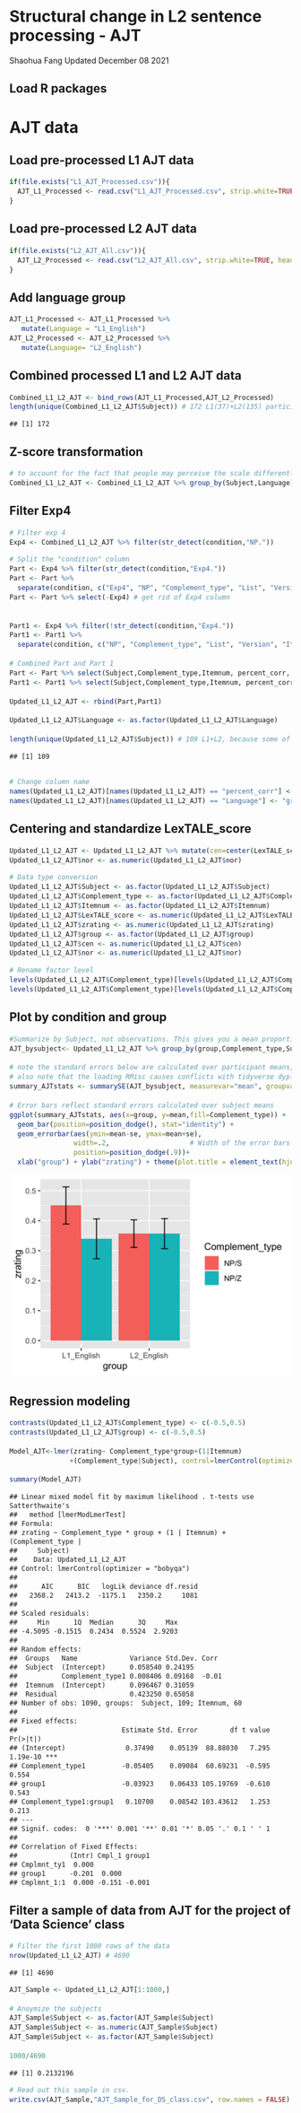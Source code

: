 Structural change in L2 sentence processing - AJT
================
Shaohua Fang
Updated December 08 2021

## Load R packages

# AJT data

## Load pre-processed L1 AJT data

``` r
if(file.exists("L1_AJT_Processed.csv")){
  AJT_L1_Processed <- read.csv("L1_AJT_Processed.csv", strip.white=TRUE, header=T, stringsAsFactors=F)
} 
```

## Load pre-processed L2 AJT data

``` r
if(file.exists("L2_AJT_All.csv")){
  AJT_L2_Processed <- read.csv("L2_AJT_All.csv", strip.white=TRUE, header=T, stringsAsFactors=F)
} 
```

## Add language group

``` r
AJT_L1_Processed <- AJT_L1_Processed %>% 
   mutate(Language = "L1_English")
AJT_L2_Processed <- AJT_L2_Processed %>% 
   mutate(Language= "L2_English")
```

## Combined processed L1 and L2 AJT data

``` r
Combined_L1_L2_AJT <- bind_rows(AJT_L1_Processed,AJT_L2_Processed)
length(unique(Combined_L1_L2_AJT$Subject)) # 172 L1(37)+L2(135) participants 
```

    ## [1] 172

## Z-score transformation

``` r
# to account for the fact that people may perceive the scale differently, z-score transformation is applied by language group and individual subjects 
Combined_L1_L2_AJT <- Combined_L1_L2_AJT %>% group_by(Subject,Language) %>% mutate(zrating=scale(rating))
```

## Filter Exp4

``` r
# Filter exp 4
Exp4 <- Combined_L1_L2_AJT %>% filter(str_detect(condition,"NP."))
```

``` r
# Split the "condition" column 
Part <- Exp4 %>% filter(str_detect(condition,"Exp4."))
Part <- Part %>%
  separate(condition, c("Exp4", "NP", "Complement_type", "List", "Version", "Itemnum"))
Part <- Part %>% select(-Exp4) # get rid of Exp4 column


Part1 <- Exp4 %>% filter(!str_detect(condition,"Exp4."))
Part1 <- Part1 %>%
  separate(condition, c("NP", "Complement_type", "List", "Version", "Itemnum"))

# Combined Part and Part 1
Part <- Part %>% select(Subject,Complement_type,Itemnum, percent_corr, rating, zrating, Language)
Part1 <- Part1 %>% select(Subject,Complement_type,Itemnum, percent_corr, rating, zrating, Language)

Updated_L1_L2_AJT <- rbind(Part,Part1)

Updated_L1_L2_AJT$Language <- as.factor(Updated_L1_L2_AJT$Language)

length(unique(Updated_L1_L2_AJT$Subject)) # 109 L1+L2, because some of the L2 participants didn't do the task - they instead did exp5.
```

    ## [1] 109

## 

``` r
# Change column name 
names(Updated_L1_L2_AJT)[names(Updated_L1_L2_AJT) == "percent_corr"] <- "LexTALE_score"
names(Updated_L1_L2_AJT)[names(Updated_L1_L2_AJT) == "Language"] <- "group" 
```

## Centering and standardize LexTALE_score

``` r
Updated_L1_L2_AJT <- Updated_L1_L2_AJT %>% mutate(cen=center(LexTALE_score)) %>% mutate(nor=scale(cen))
Updated_L1_L2_AJT$nor <- as.numeric(Updated_L1_L2_AJT$nor)
```

``` r
# Data type conversion
Updated_L1_L2_AJT$Subject <- as.factor(Updated_L1_L2_AJT$Subject)
Updated_L1_L2_AJT$Complement_type <- as.factor(Updated_L1_L2_AJT$Complement_type)
Updated_L1_L2_AJT$Itemnum <- as.factor(Updated_L1_L2_AJT$Itemnum)
Updated_L1_L2_AJT$LexTALE_score <- as.numeric(Updated_L1_L2_AJT$LexTALE_score)
Updated_L1_L2_AJT$zrating <- as.numeric(Updated_L1_L2_AJT$zrating)
Updated_L1_L2_AJT$group <- as.factor(Updated_L1_L2_AJT$group)
Updated_L1_L2_AJT$cen <- as.numeric(Updated_L1_L2_AJT$cen)
Updated_L1_L2_AJT$nor <- as.numeric(Updated_L1_L2_AJT$nor)
```

``` r
# Rename factor level 
levels(Updated_L1_L2_AJT$Complement_type)[levels(Updated_L1_L2_AJT$Complement_type)=="S"] <- "NP/S"
levels(Updated_L1_L2_AJT$Complement_type)[levels(Updated_L1_L2_AJT$Complement_type)=="Z"] <- "NP/Z"
```

## Plot by condition and group

``` r
#Summarize by Subject, not observations. This gives you a mean proportion of errors *by Subject*.
AJT_bysubject<- Updated_L1_L2_AJT %>% group_by(group,Complement_type,Subject) %>% summarise_at("zrating", list(mean=mean, sd=sd, min=min, max=max), na.rm=TRUE)

# note the standard errors below are calculated over participant means, not observation means!!
# also note that the loading RMisc causes conflicts with tidyverse dyplyr, so load Rmisc first.
summary_AJTstats <- summarySE(AJT_bysubject, measurevar="mean", groupvars=c("Complement_type","group"), na.rm=T)

# Error bars reflect standard errors calculated over subject means
ggplot(summary_AJTstats, aes(x=group, y=mean,fill=Complement_type)) + 
  geom_bar(position=position_dodge(), stat="identity") +
  geom_errorbar(aes(ymin=mean-se, ymax=mean+se),
                width=.2,                    # Width of the error bars
                position=position_dodge(.9))+ 
  xlab("group") + ylab("zrating") + theme(plot.title = element_text(hjust = 0.5))
```

![](L1_L2_AJT_files/figure-gfm/barplot_forAJT-1.png)<!-- -->

## Regression modeling

``` r
contrasts(Updated_L1_L2_AJT$Complement_type) <- c(-0.5,0.5)
contrasts(Updated_L1_L2_AJT$group) <- c(-0.5,0.5)

Model_AJT<-lmer(zrating~ Complement_type*group+(1|Itemnum)
               +(Complement_type|Subject), control=lmerControl(optimizer="bobyqa"), data=Updated_L1_L2_AJT, REML=F)

summary(Model_AJT)
```

    ## Linear mixed model fit by maximum likelihood . t-tests use Satterthwaite's
    ##   method [lmerModLmerTest]
    ## Formula: 
    ## zrating ~ Complement_type * group + (1 | Itemnum) + (Complement_type |  
    ##     Subject)
    ##    Data: Updated_L1_L2_AJT
    ## Control: lmerControl(optimizer = "bobyqa")
    ## 
    ##      AIC      BIC   logLik deviance df.resid 
    ##   2368.2   2413.2  -1175.1   2350.2     1081 
    ## 
    ## Scaled residuals: 
    ##     Min      1Q  Median      3Q     Max 
    ## -4.5095 -0.1515  0.2434  0.5524  2.9203 
    ## 
    ## Random effects:
    ##  Groups   Name             Variance Std.Dev. Corr 
    ##  Subject  (Intercept)      0.058540 0.24195       
    ##           Complement_type1 0.008406 0.09168  -0.01
    ##  Itemnum  (Intercept)      0.096467 0.31059       
    ##  Residual                  0.423250 0.65058       
    ## Number of obs: 1090, groups:  Subject, 109; Itemnum, 60
    ## 
    ## Fixed effects:
    ##                          Estimate Std. Error        df t value Pr(>|t|)    
    ## (Intercept)               0.37490    0.05139  88.88030   7.295 1.19e-10 ***
    ## Complement_type1         -0.05405    0.09084  60.69231  -0.595    0.554    
    ## group1                   -0.03923    0.06433 105.19769  -0.610    0.543    
    ## Complement_type1:group1   0.10700    0.08542 103.43612   1.253    0.213    
    ## ---
    ## Signif. codes:  0 '***' 0.001 '**' 0.01 '*' 0.05 '.' 0.1 ' ' 1
    ## 
    ## Correlation of Fixed Effects:
    ##             (Intr) Cmpl_1 group1
    ## Cmplmnt_ty1  0.000              
    ## group1      -0.201  0.000       
    ## Cmplmnt_1:1  0.000 -0.151 -0.001

## Filter a sample of data from AJT for the project of ‘Data Science’ class

``` r
# Filter the first 1000 rows of the data
nrow(Updated_L1_L2_AJT) # 4690
```

    ## [1] 4690

``` r
AJT_Sample <- Updated_L1_L2_AJT[1:1000,]

# Anoymize the subjects 
AJT_Sample$Subject <- as.factor(AJT_Sample$Subject)
AJT_Sample$Subject <- as.numeric(AJT_Sample$Subject)
AJT_Sample$Subject <- as.factor(AJT_Sample$Subject)

1000/4690
```

    ## [1] 0.2132196

``` r
# Read out this sample in csv. 
write.csv(AJT_Sample,"AJT_Sample_for_DS_class.csv", row.names = FALSE)
```
